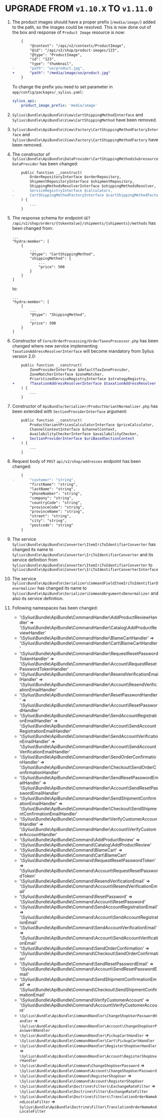 # UPGRADE FROM `v1.10.X` TO `v1.11.0`

1. The product images should have a proper prefix (`/media/image/`) added to the path, so the images could be resolved. 
   This is now done out of the box and response of `Product Image` resource is now:
   
    ```diff
        {
            "@context": "/api/v2/contexts/ProductImage",
            "@id": "/api/v2/shop/product-images/123",
            "@type": "ProductImage",
            "id": "123",
            "type": "thumbnail",
    -       "path": "uo/product.jpg",
    +       "path": "/media/image/uo/product.jpg"
        } 
   ```
   
   To change the prefix you need to set parameter in ``app/config/packages/_sylius.yaml``:

    ```yaml
    sylius_api:
        product_image_prefix: 'media/image'
    ```

1. `Sylius\Bundle\ApiBundle\View\CartShippingMethodInterface` and `Sylius\Bundle\ApiBundle\View\CartShippingMethod` have been removed.

1. `Sylius\Bundle\ApiBundle\View\Factory\CartShippingMethodFactoryInterface` and `Sylius\Bundle\ApiBundle\View\Factory\CartShippingMethodFactory` have been removed.

1. The constructor of `Sylius\Bundle\ApiBundle\DataProvider\CartShippingMethodsSubresourceDataProvider` has been changed:

    ```diff
        public function __construct(
            OrderRepositoryInterface $orderRepository,
            ShipmentRepositoryInterface $shipmentRepository,
            ShippingMethodsResolverInterface $shippingMethodsResolver,
    -       ServiceRegistryInterface $calculators,
    -       CartShippingMethodFactoryInterface $cartShippingMethodFactory
        ) {
            ...
        }
    ``` 

1. The response schema for endpoint `GET /api/v2/shop/orders/{tokenValue}/shipments/{shipments}/methods` has been changed from: 

    ```
    ...
    "hydra:member": [
        {
            ...
            "@type": "CartShippingMethod",
            "shippingMethod": {
                ...
                "price": 500
            }
        }
    ]
    ```
    to:
    ```
    ...
    "hydra:member": [
        {
            ...
            "@type": "ShippingMethod",
            ...
            "price": 500
        }
    ]
    ```

1. Constructor of `Core/OrderProcessing/OrderTaxesProcessor.php` has been changed where new service implementing
   `TaxationAddressResolverInterface` will become mandatory from Sylius version 2.0:

    ```diff
        public function __construct(
            ZoneProviderInterface $defaultTaxZoneProvider,
            ZoneMatcherInterface $zoneMatcher,
            PrioritizedServiceRegistryInterface $strategyRegistry,
    +       ?TaxationAddressResolverInterface $taxationAddressResolver = null
        ) {
            ...
        }
    ```

1. Constructor of `ApiBundle/Serializer/ProductVariantNormalizer.php` has been extended with `SectionProviderInterface`
    argument:

    ```diff
        public function __construct(
            ProductVariantPricesCalculatorInterface $priceCalculator,
            ChannelContextInterface $channelContext,
            AvailabilityCheckerInterface $availabilityChecker,
    +       SectionProviderInterface $uriBasedSectionContext
        ) {
            ...
        }
    ```

1. Request body of `POST` `api/v2/shop/addresses` endpoint has been changed:

    ```diff
        {
    -       "customer": "string",
            "firstName": "string",
            "lastName": "string",
            "phoneNumber": "string",
            "company": "string",
            "countryCode": "string",
            "provinceCode": "string",
            "provinceName": "string",
            "street": "string",
            "city": "string",
            "postcode": "string"
        }
    ```

1. The service `Sylius\Bundle\ApiBundle\Converter\ItemIriToIdentifierConverter` has changed its name to `Sylius\Bundle\ApiBundle\Converter\IriToIdentifierConverter`
    and its service definition from `Sylius\Bundle\ApiBundle\Converter\ItemIriToIdentifierConverter` to `Sylius\Bundle\ApiBundle\Converter\IriToIdentifierConverterInterface`

1. The service `Sylius\Bundle\ApiBundle\Serializer\CommandFieldItemIriToIdentifierDenormalizer` has changed its name to `Sylius\Bundle\ApiBundle\Serializer\CommandArgumentsDenormalizer`
    and also its service definition.

1. Following namespaces has been changed:
	* '\Sylius\Bundle\ApiBundle\CommandHandler\AddProductReviewHandler' => '\Sylius\Bundle\ApiBundle\CommandHandler\Catalog\AddProductReviewHandler'
	* '\Sylius\Bundle\ApiBundle\CommandHandler\BlameCartHandler' => '\Sylius\Bundle\ApiBundle\CommandHandler\Cart\BlameCartHandler'
	* '\Sylius\Bundle\ApiBundle\CommandHandler\RequestResetPasswordTokenHandler' => '\Sylius\Bundle\ApiBundle\CommandHandler\Account\RequestResetPasswordTokenHandler'
	* '\Sylius\Bundle\ApiBundle\CommandHandler\ResendVerificationEmailHandler' => '\Sylius\Bundle\ApiBundle\CommandHandler\Account\ResendVerificationEmailHandler'
	* '\Sylius\Bundle\ApiBundle\CommandHandler\ResetPasswordHandler' => '\Sylius\Bundle\ApiBundle\CommandHandler\Account\ResetPasswordHandler'
	* '\Sylius\Bundle\ApiBundle\CommandHandler\SendAccountRegistrationEmailHandler' => '\Sylius\Bundle\ApiBundle\CommandHandler\Account\SendAccountRegistrationEmailHandler'
	* '\Sylius\Bundle\ApiBundle\CommandHandler\SendAccountVerificationEmailHandler' => '\Sylius\Bundle\ApiBundle\CommandHandler\Account\SendAccountVerificationEmailHandler'
	* '\Sylius\Bundle\ApiBundle\CommandHandler\SendOrderConfirmationHandler' => '\Sylius\Bundle\ApiBundle\CommandHandler\Checkout\SendOrderConfirmationHandler'
	* '\Sylius\Bundle\ApiBundle\CommandHandler\SendResetPasswordEmailHandler' => '\Sylius\Bundle\ApiBundle\CommandHandler\Account\SendResetPasswordEmailHandler'
	* '\Sylius\Bundle\ApiBundle\CommandHandler\SendShipmentConfirmationEmailHandler' => '\Sylius\Bundle\ApiBundle\CommandHandler\Checkout\SendShipmentConfirmationEmailHandler'
	* '\Sylius\Bundle\ApiBundle\CommandHandler\VerifyCustomerAccountHandler' => '\Sylius\Bundle\ApiBundle\CommandHandler\Account\VerifyCustomerAccountHandler'
	* '\Sylius\Bundle\ApiBundle\Command\AddProductReview' => '\Sylius\Bundle\ApiBundle\Command\Catalog\AddProductReview'
	* '\Sylius\Bundle\ApiBundle\Command\BlameCart' => '\Sylius\Bundle\ApiBundle\Command\Cart\BlameCart'
	* '\Sylius\Bundle\ApiBundle\Command\RequestResetPasswordToken' => '\Sylius\Bundle\ApiBundle\Command\Account\RequestResetPasswordToken'
	* '\Sylius\Bundle\ApiBundle\Command\ResendVerificationEmail' => '\Sylius\Bundle\ApiBundle\Command\Account\ResendVerificationEmail'
	* '\Sylius\Bundle\ApiBundle\Command\ResetPassword' => '\Sylius\Bundle\ApiBundle\Command\Account\ResetPassword'
	* '\Sylius\Bundle\ApiBundle\Command\SendAccountRegistrationEmail' => '\Sylius\Bundle\ApiBundle\Command\Account\SendAccountRegistrationEmail'
	* '\Sylius\Bundle\ApiBundle\Command\SendAccountVerificationEmail' => '\Sylius\Bundle\ApiBundle\Command\Account\SendAccountVerificationEmail'
	* '\Sylius\Bundle\ApiBundle\Command\SendOrderConfirmation' => '\Sylius\Bundle\ApiBundle\Command\Checkout\SendOrderConfirmation'
	* '\Sylius\Bundle\ApiBundle\Command\SendResetPasswordEmail' => '\Sylius\Bundle\ApiBundle\Command\Account\SendResetPasswordEmail'
	* '\Sylius\Bundle\ApiBundle\Command\SendShipmentConfirmationEmail' => '\Sylius\Bundle\ApiBundle\Command\Checkout\SendShipmentConfirmationEmail'
	* '\Sylius\Bundle\ApiBundle\Command\VerifyCustomerAccount' => '\Sylius\Bundle\ApiBundle\Command\Account\VerifyCustomerAccount'
    * `\Sylius\Bundle\ApiBundle\CommandHandler\ChangeShopUserPasswordHandler` => `\Sylius\Bundle\ApiBundle\CommandHandler\Account\ChangeShopUserPasswordHandler`
    * `\Sylius\Bundle\ApiBundle\CommandHandler\PickupCartHandler` => `\Sylius\Bundle\ApiBundle\CommandHandler\Cart\PickupCartHandler`
    * `\Sylius\Bundle\ApiBundle\CommandHandler\RegisterShopUserHandler` => `\Sylius\Bundle\ApiBundle\CommandHandler\Account\RegisterShopUserHandler`
    * `\Sylius\Bundle\ApiBundle\Command\ChangeShopUserPassword` => `\Sylius\Bundle\ApiBundle\Command\Account\ChangeShopUserPassword`
    * `\Sylius\Bundle\ApiBundle\Command\RegisterShopUser` => `\Sylius\Bundle\ApiBundle\Command\Account\RegisterShopUser`
    * `\Sylius\Bundle\ApiBundle\Doctrine\Filters\ExchangeRateFilter` => `\Sylius\Bundle\ApiBundle\Doctrine\Filter\ExchangeRateFilter`
    * `\Sylius\Bundle\ApiBundle\Doctrine\Filters\TranslationOrderNameAndLocaleFilter` => `Sylius\Bundle\ApiBundle\Doctrine\Filter\TranslationOrderNameAndLocaleFilter`
